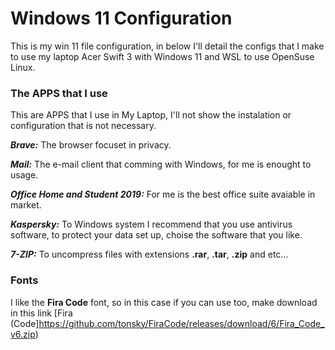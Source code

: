 # Windows 11 Configuration

This is my win 11 file configuration, in below I'll detail the configs that I make to use my laptop Acer Swift 3 with Windows 11 and WSL to use OpenSuse Linux.


### The APPS that I use

This are APPS that I use in My Laptop, I'll not show the instalation or configuration that is not necessary.

***Brave:*** The browser focuset in privacy. 

***Mail:*** The e-mail client that comming with Windows, for me is enought to usage.

***Office Home and Student 2019:*** For me is the best office suite avaiable in market.

***Kaspersky:*** To Windows system I recommend that you use antivirus software, to protect your data set up, choise the software that you like.

***7-ZIP:*** To uncompress files with extensions **.rar**, **.tar**, **.zip** and etc...

### Fonts

I like the **Fira Code** font, so in this case if you can use too, make download in this link [Fira (Code]https://github.com/tonsky/FiraCode/releases/download/6/Fira_Code_v6.zip)


